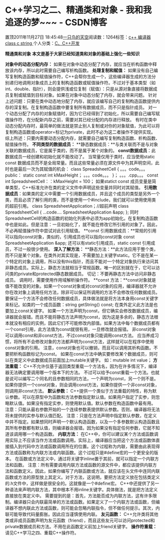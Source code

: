 
# C++学习之二、精通类和对象 - 我和我追逐的梦~~~ - CSDN博客


置顶2011年11月27日 18:45:48[一只鸟的天空](https://me.csdn.net/heyongluoyao8)阅读数：1264标签：[c++																](https://so.csdn.net/so/search/s.do?q=c++&t=blog)[编译器																](https://so.csdn.net/so/search/s.do?q=编译器&t=blog)[class																](https://so.csdn.net/so/search/s.do?q=class&t=blog)[c																](https://so.csdn.net/so/search/s.do?q=c&t=blog)[string																](https://so.csdn.net/so/search/s.do?q=string&t=blog)[
							](https://so.csdn.net/so/search/s.do?q=c&t=blog)[
																					](https://so.csdn.net/so/search/s.do?q=class&t=blog)个人分类：[C、C++开发																](https://blog.csdn.net/heyongluoyao8/article/category/908444)
[
																								](https://so.csdn.net/so/search/s.do?q=class&t=blog)
[
				](https://so.csdn.net/so/search/s.do?q=编译器&t=blog)
[
			](https://so.csdn.net/so/search/s.do?q=编译器&t=blog)
[
		](https://so.csdn.net/so/search/s.do?q=c++&t=blog)

**精通类和对象**
**本文是基于大家已经知道类和对象的基础上强化一些知识**

**对象中的动态分配内存：**
如果在对象中动态分配了内存，就应当在析构函数中释放该内存，所以此时需要自己编写析构函数。
**处理复制和赋值：**
如果没有自己编写复制构造函数和赋值操作符，C++会帮你生成一个，这些编译器生成的方法分别递归地调用对象成员上的复制构造函数或赋值操作符。不过对于基本类型（如int、double、指针），则会提供浅或位复制（赋值）：只是从源对象直接将数据成员复制或赋值到目标对象。如果在对象中动态分配了内存，就会带来问题。
针对上述问题：只要在类中动态地分配了内存，就应该编写自己的复制构造函数提供内存的深复制。在复制构造函数中要复制所有数据成员，而不只是指针成员。
对一个动态分配了内存的对象赋值时，因为它已经得到了初始化，所以需要自己编写赋值操作符，在分配新内存之前，需要对其已经分配的内存进行释放。
有时在类中动态分配内存时，最简单的做法就是禁止别人复制或对你的对象赋值，为此可以将复制构造函数或operator=标记为private，此时不必为这二者操作不提供实现。
综上所述：只要内需要动态分配内存，就需要自己编写复制构造函数、析构函数、赋值操作符。
**不同类型的数据成员：**
**静态数据成员：**与类关联而不是与对象关联的数据成员，它是属于类的，而不是属于某个对象的。
**const数据成员**：此数据成员一经创建和初始化就不能改动了。
当常量仅用于类时，应当使用static const 数据成员而不是全局常量。而且这些常量必须在源文件中为其声明空间，此时也是最后一次为其赋值的机会：
class SpreadsheetCell
{
。。。code。。。
public：
static const int kMaxHeight；
。。。code。。。
}；
。。。.cpp。。。
const int SpreadsheetCell：：kMaxHeight = 100；
如果statict const 成员变量是简单类型，C++标准允许在类的定义文件中声明这些变量并同时对其赋值。
**引用数据成员**：如果类的定义中需要一个引用数据成员，并且这个成员的类型是另外一个类，而且必须了解引用的类，而不是使用一个\#include，我们就可以使用使用类的超前引用。
class SpreadsheetApplication；//超前声明
class SpreadsheetCell
{
…code….
SpreadsheetApplication &app;
};
同时SpreadsheetCell的构造函数的初始化列表中必须为app初始化。在复制构造函数中也是如此。但是注意：一旦初始化了，就不能在修改它所引用的对象了。因此，不必再赋值操作符中尝试对此引用赋值。
**const 引用数据成员：**常规的引用可以指向const对象，类似的，引用成员也可以指向const对象 const SpreadsheetApplication &app;
还可以有static引用成员，static const 引用成员，不过一般很少使用。
**深入了解方法：**
**静态方法：**此方法应用于整个类，而不只是某个对象。在类外对其实现是，不需要加上关键字static。它不是在某一个特定的对象上调用，所以没有this指针，而且不能对一个特定对象执行来访问其非静态成员。实际上，静态方法就相当于常规函数。唯一的区别就在于，它可以访问类的private和protected静态数据成员。
切记：不要再静态方法中访问非静态成员。
调用时，需要使用作用域解析操作符。
**const 方法：**const对象就是值不能改变的对象。如果一个const对象或对const对象的应用，编译器就不允许你在改对象上调用任何方法，除非可以保证所调用的方法不会修改任何数据成员。要保证一个方法不会修改任何数据成员，具体做法就是将方法本身用const关键字来标记。如类的一个成员函数：string getString() const; 在类外定义此方法是也要加上const关键字。
如果一个方法声明为const，但它确实会修改数据成员，编译器就会报错。而且不能将静态方法声明为const，因为这是多余的，静态方法根本就没有相应的实例，因此它们不可能修改内部值。如果方法中每个数据成员都有一个const引用，此方法值为const就很有用，一旦修改就会报错。
非const对象可以调用const和非const方法，不过const对象只能调用const方法。
应当养成习惯，将所有不会修改对象的方法都声明为const方法，这样就可以在程序中使用const对象的引用。
注意，const对象也可以撤销，而且可以调用其析构函数。不要把析构函数标记为const。
如果在const方法中确实要修改某个数据成员，则可以在类定义中此数据成员前面加上mutable关键字。 如：mutable int value；
**方法重载：**
C++不允许仅基于返回类型重载一个方法名，因为在许多情况下，编译器无法确定要调用哪一个版本下的方法。
不过可以给予const重载一个方法。也就是说可以编写二个同名的且参数相同的方法，一个声明为const，另一个则不是。如果你提供一个const对象，则会调用const方法，如果你提供一个非const对象，则调用非const方法。
**默认参数：**
C++提供一个类似于方法重载的特性，称为默认参数。可以在原型中为函数和方法参数指定默认值。如果用户指定了实参，则忽略默认值。如果没有指定实参，则使用默认值。默认参数在构造函数中最有用。
注意：只能从最右参数开始的一个连续参数表提供默认参数。否则，编译器将无法将未提供的实参与默认值匹配。
注意：只是在方法声明中指定默认参数，在定义中并不指定。如果想同时声明一个默认构造函数，以及一个多参数默认构造函数且其所有参数都有默认值，则编译器会报错。因为如果没有指定任何参数，它就不知道该调用哪一个构造函数。
**内联方法：**
在C++中，你可以建议某个方法或函数调用实际上不应该当作方法或函数调用。实际上，编译器应当把这个方法或函数体直接插入到代码中方法或函数调用所在的位置。这个过程称为内联，需要由此表现得方法或函数称为内联方法或内联函数。这个过程只是\#define宏的一个更安全的版本。
在函数或方法定义中，通过将关键字inline置于其前，就可以指定一个内联方法和函数。
注意：所有需要调用内联方法或函数的源文件中，都应该提供内联方法和函数定义。因此，如果你编写了内联函数或方法，就应该在头文件中连同内联函数或方法的原型放上其定义。对于方法，这说明，要把方法定义放在包括类定义的.h文件中，这样做是很安全的。这就像是一个\#define宏。
C++中还提供了另一种语法来声明内联方法，其中根本不用inline关键字。具体做法，就是把方法定义直接放在类定义中。
需要提到的是：首先，方法能否成为内联方法，这有许多限制。编译器只会内联最简单的方法或函数。如果定义了一个内联方法或函数，但编译器不想内联此方法或函数，则可能会忽略内联指令，但不做任何提示。其次，内联可能导致代码量膨胀。因此应当谨慎使用内联。
**友元函数：**
C++允许类将其他类或非成员函数声明为友元函数（friend），而且这些友元可以访问protected和private数据成员和方法。不用在此函数定义前加上friend关键字。
**操作符重载：**
请见C++学习之四、重载C++操作符。


